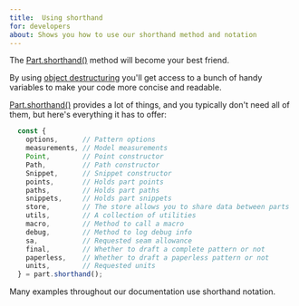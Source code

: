 ```yaml
---
title:  Using shorthand
for: developers
about: Shows you how to use our shorthand method and notation
---
```


The [Part.shorthand()](/reference/api/part/#shorthand) method will become your best friend.

By using [object destructuring](https://developer.mozilla.org/en-US/docs/Web/JavaScript/Reference/Operators/Destructuring_assignment#Object_destructuring) you'll get access to a bunch
of handy variables to make your code more concise and readable.

[Part.shorthand()](/reference/api/part/#shorthand) provides a lot of things, and you typically
don't need all of them, but here's everything it has to offer:

```js
  const {
    options,      // Pattern options
    measurements, // Model measurements
    Point,        // Point constructor
    Path,         // Path constructor
    Snippet,      // Snippet constructor
    points,       // Holds part points
    paths,        // Holds part paths
    snippets,     // Holds part snippets
    store,        // The store allows you to share data between parts
    utils,        // A collection of utilities
    macro,        // Method to call a macro
    debug,        // Method to log debug info
    sa,           // Requested seam allowance
    final,        // Whether to draft a complete pattern or not
    paperless,    // Whether to draft a paperless pattern or not
    units,        // Requested units
  } = part.shorthand();
```

<Note>

Many examples throughout our documentation use shorthand notation.

</Note>
